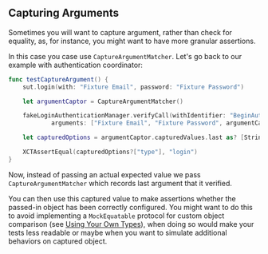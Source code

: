 ## Capturing Arguments

Sometimes you will want to capture argument, rather than check for equality,
as, for instance, you might want to have more granular assertions.

In this case you case use `CaptureArgumentMatcher`. Let's go back to our example
with authentication coordinator:

```swift
func testCaptureArgument() {
    sut.login(with: "Fixture Email", password: "Fixture Password")

    let argumentCaptor = CaptureArgumentMatcher()

    fakeLoginAuthenticationManager.verifyCall(withIdentifier: "BeginAuthentication",
            arguments: ["Fixture Email", "Fixture Password", argumentCaptor])

    let capturedOptions = argumentCaptor.capturedValues.last as? [String: String]

    XCTAssertEqual(capturedOptions?["type"], "login")
}
```

Now, instead of passing an actual expected value we pass `CaptureArgumentMatcher` which records last argument that it verified.

You can then use this captured value to make assertions whether the passed-in object has been correctly configured. You might want to do this to avoid implementing a `MockEquatable` protocol for custom object comparison (see [Using Your Own Types](https://github.com/AirHelp/Mimus/blob/master/Documentation/Using%20Your%20Own%20Types.md)), when doing so would make your tests less readable or maybe when you want to simulate additional behaviors on captured object. 
